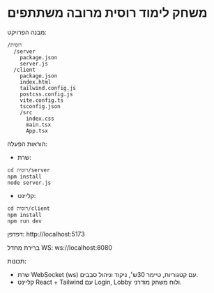 # משחק לימוד רוסית מרובה משתתפים

מבנה הפרויקט:
```
/רוסית
  /server
    package.json
    server.js
  /client
    package.json
    index.html
    tailwind.config.js
    postcss.config.js
    vite.config.ts
    tsconfig.json
    /src
      index.css
      main.tsx
      App.tsx
```

הוראות הפעלה:
- שרת:
```
cd רוסית/server
npm install
node server.js
```
- קליינט:
```
cd רוסית/client
npm install
npm run dev
```
דפדפן: http://localhost:5173

ברירת מחדל WS: ws://localhost:8080

תכונות:
- שרת WebSocket (ws) עם קטגוריות, טיימר 30ש׳, ניקוד וניהול סבבים.
- קליינט React + Tailwind עם Login, Lobby ולוח משחק מודרני.
